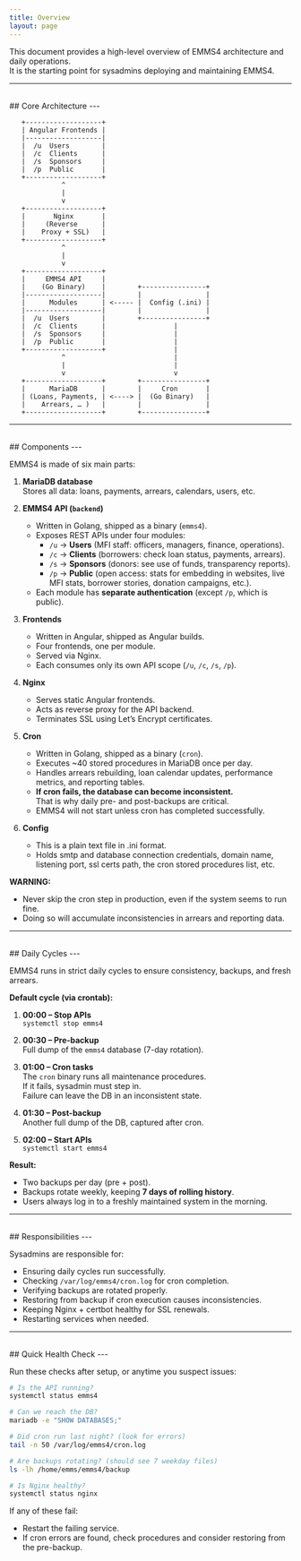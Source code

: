 ```yaml
---
title: Overview
layout: page
---
```


This document provides a high-level overview of EMMS4 architecture and daily operations.  
It is the starting point for sysadmins deploying and maintaining EMMS4.

---
<br>
## Core Architecture
---
<br>
    

       +-------------------+
       | Angular Frontends |
       |-------------------|
       |  /u  Users        |
       |  /c  Clients      |
       |  /s  Sponsors     |
       |  /p  Public       |
       +-------------------+
                 ^
                 |
                 v
       +-------------------+
       |       Nginx       |
       |     (Reverse      |
       |    Proxy + SSL)   |
       +-------------------+
                 ^
                 |
                 v
       +-------------------+
       |     EMMS4 API     |
       |    (Go Binary)    |        +----------------+
       |-------------------|        |                |
       |      Modules      | <----- |  Config (.ini) |
       |-------------------|        |                |
       |  /u  Users        |        +----------------+
       |  /c  Clients      |                 |
       |  /s  Sponsors     |                 |
       |  /p  Public       |                 |
       +-------------------+                 |
                 ^                           |
                 |                           |
                 v                           v  
       +-------------------+        +----------------+
       |      MariaDB      |        |     Cron       |
       | (Loans, Payments, | <----> |  (Go Binary)   |
       |    Arrears, … )   |        |                |
       +-------------------+        +----------------+

---
<br>
## Components
---
<br>

EMMS4 is made of six main parts:

1. **MariaDB database**  
   Stores all data: loans, payments, arrears, calendars, users, etc.

2. **EMMS4 API (`backend`)**  
   - Written in Golang, shipped as a binary (`emms4`).  
   - Exposes REST APIs under four modules:
     - `/u` → **Users** (MFI staff: officers, managers, finance, operations).  
     - `/c` → **Clients** (borrowers: check loan status, payments, arrears).  
     - `/s` → **Sponsors** (donors: see use of funds, transparency reports).  
     - `/p` → **Public** (open access: stats for embedding in websites, live MFI stats, borrower stories, donation campaigns, etc.).  
   - Each module has **separate authentication** (except `/p`, which is public).  

3. **Frontends**  
   - Written in Angular, shipped as Angular builds.
   - Four frontends, one per module.  
   - Served via Nginx.  
   - Each consumes only its own API scope (`/u`, `/c`, `/s`, `/p`).

4. **Nginx**  
   - Serves static Angular frontends.  
   - Acts as reverse proxy for the API backend.  
   - Terminates SSL using Let’s Encrypt certificates.

5. **Cron**  
   - Written in Golang, shipped as a binary (`cron`).  
   - Executes ~40 stored procedures in MariaDB once per day.  
   - Handles arrears rebuilding, loan calendar updates, performance metrics, and reporting tables.  
   - **If cron fails, the database can become inconsistent.**  
     That is why daily pre- and post-backups are critical.  
   - EMMS4 will not start unless cron has completed successfully.  

6. **Config**  
   - This is a plain text file in .ini format.  
   - Holds smtp and database connection credentials, domain name, listening port, ssl certs path, the cron stored procedures list, etc.

**WARNING:** 
- Never skip the cron step in production, even if the system seems to run fine.  
- Doing so will accumulate inconsistencies in arrears and reporting data.


---
<br>
## Daily Cycles
---
<br>

EMMS4 runs in strict daily cycles to ensure consistency, backups, and fresh arrears.  

**Default cycle (via crontab):**

1. **00:00 – Stop APIs**  
   `systemctl stop emms4`

2. **00:30 – Pre-backup**  
   Full dump of the `emms4` database (7-day rotation).  

3. **01:00 – Cron tasks**  
   The `cron` binary runs all maintenance procedures.  
   If it fails, sysadmin must step in.  
   Failure can leave the DB in an inconsistent state.

4. **01:30 – Post-backup**  
   Another full dump of the DB, captured after cron.  

5. **02:00 – Start APIs**  
   `systemctl start emms4`

**Result:**  
- Two backups per day (pre + post).  
- Backups rotate weekly, keeping **7 days of rolling history**.  
- Users always log in to a freshly maintained system in the morning.

---
<br>
## Responsibilities
---
<br>

Sysadmins are responsible for:

- Ensuring daily cycles run successfully.  
- Checking `/var/log/emms4/cron.log` for cron completion.  
- Verifying backups are rotated properly.  
- Restoring from backup if cron execution causes inconsistencies.  
- Keeping Nginx + certbot healthy for SSL renewals.  
- Restarting services when needed.  

---
<br>
## Quick Health Check
---
<br>

Run these checks after setup, or anytime you suspect issues:

```bash
# Is the API running?
systemctl status emms4

# Can we reach the DB?
mariadb -e "SHOW DATABASES;"

# Did cron run last night? (look for errors)
tail -n 50 /var/log/emms4/cron.log

# Are backups rotating? (should see 7 weekday files)
ls -lh /home/emms/emms4/backup

# Is Nginx healthy?
systemctl status nginx
```

If any of these fail:

- Restart the failing service.
- If cron errors are found, check procedures and consider restoring from the pre-backup.